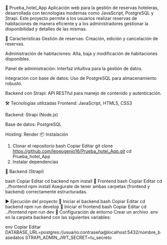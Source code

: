 🏨 Prueba_hotel_App
Aplicación web para la gestión de reservas hoteleras, desarrollada con tecnologías modernas como JavaScript, PostgreSQL y Strapi. Este proyecto permite a los usuarios realizar reservas de habitaciones de manera eficiente y a los administradores gestionar la disponibilidad y detalles de las mismas.

🚀 Características
Gestión de reservas: Creación, edición y cancelación de reservas.

Administración de habitaciones: Alta, baja y modificación de habitaciones disponibles.

Panel de administración: Interfaz intuitiva para la gestión de datos.

Integración con base de datos: Uso de PostgreSQL para almacenamiento robusto.

Backend con Strapi: API RESTful para manejo de contenido y autenticación.

🛠️ Tecnologías utilizadas
Frontend: JavaScript, HTML5, CSS3

Backend: Strapi (Node.js)

Base de datos: PostgreSQL

Hosting: Render
📦 Instalación
1. Clonar el repositorio
bash
Copiar
Editar
git clone https://github.com/leoeugenio16/Prueba_hotel_App.git
cd Prueba_hotel_App
2. Instalar dependencias

🔹 Backend (Strapi)

bash
Copiar
Editar
cd backend
npm install
🔹 Frontend
bash
Copiar
Editar
cd ../frontend
npm install
Asegurate de tener ambas carpetas (frontend y backend) correctamente estructuradas.

▶️ Ejecución del proyecto
🔹 Iniciar el backend
bash
Copiar
Editar
cd backend
npm run develop
🔹 Iniciar el frontend
bash
Copiar
Editar
cd ../frontend
npm run dev
🔐 Configuración de entorno
Crear un archivo .env en la carpeta backend con las siguientes variables:

env
Copiar
Editar
DATABASE_URL=postgres://usuario:contraseña@localhost:5432/nombre_basedatos
STRAPI_ADMIN_JWT_SECRET=tu_secreto
